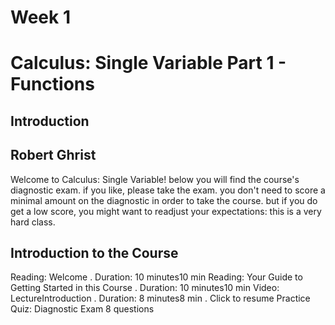 # Week 1 

# Calculus: Single Variable Part 1 - Functions


## Introduction


## Robert Ghrist
Welcome to Calculus: Single Variable! below you will find the course's diagnostic exam. if you like, please take the exam. you don't need to score a minimal amount on the diagnostic in order to take the course. but if you do get a low score, you might want to readjust your expectations: this is a very hard class.


## Introduction to the Course
Reading: Welcome
. Duration: 10 minutes10 min
Reading: Your Guide to Getting Started in this Course
. Duration: 10 minutes10 min
Video: LectureIntroduction
. Duration: 8 minutes8 min
. Click to resume
Practice Quiz: Diagnostic Exam
8 questions
